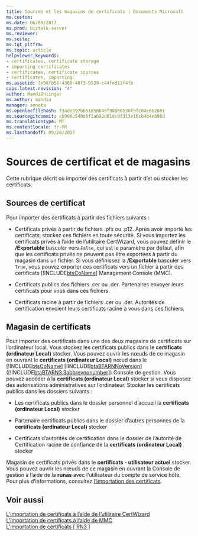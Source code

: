 ```yaml
---
title: Sources et les magasins de certificats | Documents Microsoft
ms.custom: 
ms.date: 06/08/2017
ms.prod: biztalk-server
ms.reviewer: 
ms.suite: 
ms.tgt_pltfrm: 
ms.topic: article
helpviewer_keywords:
- certificates, certificate storage
- importing certificates
- certificates, certificate sources
- certificates, importing
ms.assetid: 3e98fb56-4368-46f3-9329-c44fed11f4fb
caps.latest.revision: "4"
author: MandiOhlinger
ms.author: mandia
manager: anneta
ms.openlocfilehash: f3ade897bb51850b4ef9dd6b530f5fc04c6b2601
ms.sourcegitcommit: cb908c540d8f1a692d01dc8f313e16cb4b4e696d
ms.translationtype: MT
ms.contentlocale: fr-FR
ms.lasthandoff: 09/20/2017
---
```

# <a name="certificate-sources-and-stores"></a>Sources de certificat et de magasins
Cette rubrique décrit où importer des certificats à partir d’et où stocker les certificats.  
  
## <a name="certificate-sources"></a>Sources de certificat  
 Pour importer des certificats à partir des fichiers suivants :  
  
-   Certificats privés à partir de fichiers .pfx ou .p12. Après avoir importé les certificats, stockez ces fichiers en toute sécurité. Si vous importez les certificats privés à l’aide de l’utilitaire CertWizard, vous pouvez définir le **/Exportable** basculer vers `False`, qui est le paramètre par défaut, afin que les certificats privés ne peuvent pas être exportées à partir du magasin dans un fichier. Si vous définissez la **/Exportable** basculer vers `True`, vous pouvez exporter ces certificats vers un fichier à partir des certificats [!INCLUDE[btsCoName](../../includes/btsconame-md.md)] Management Console (MMC).  
  
-   Certificats publics des fichiers .cer ou .der. Partenaires envoyer leurs certificats pour vous dans ces fichiers.  
  
-   Certificats racine à partir de fichiers .cer ou .der. Autorités de certification envoient leurs certificats racine à vous dans ces fichiers.  
  
## <a name="certificate-storage"></a>Magasin de certificats  
 Pour importer des certificats dans une des deux magasins de certificats sur l’ordinateur local. Vous stockez les certificats publics dans le **certificats (ordinateur Local)** stocker. Vous pouvez ouvrir les nœuds de ce magasin en ouvrant le **certificats (ordinateur Local)** nœud dans le [!INCLUDE[btsCoName](../../includes/btsconame-md.md)] [!INCLUDE[btaBTARNNoVersion](../../includes/btabtarnnoversion-md.md)] ([!INCLUDE[btaBTARN3.3abbrevnonumber](../../includes/btabtarn3-3abbrevnonumber-md.md)]) Console de gestion. Vous pouvez accéder à la **certificats (ordinateur Local)** stocker si vous disposez des autorisations administratives sur l’ordinateur. Stocker les certificats publics dans les dossiers suivants :  
  
-   Les certificats publics dans le dossier personnel d’accueil la **certificats (ordinateur Local)** stocker  
  
-   Partenaire certificats publics dans le dossier d’autres personnes de la **certificats (ordinateur Local)** stocker  
  
-   Certificats d’autorités de certification dans le dossier de l’autorité de Certification racine de confiance de la **certificats (ordinateur Local)** stocker  
  
 Magasin de certificats privés dans le **certificats - utilisateur actuel** stocker. Vous pouvez ouvrir les nœuds de ce magasin en ouvrant la Console de gestion à l’aide de la **runas** avec l’utilisateur du compte de service hôte. Pour plus d’informations, consultez [l’importation des certificats](../../adapters-and-accelerators/accelerator-rosettanet/importing-certificates.md).  
  
## <a name="see-also"></a>Voir aussi  
 [L’importation de certificats à l’aide de l’utilitaire CertWizard](../../adapters-and-accelerators/accelerator-rosettanet/importing-certificates-using-the-certwizard-utility.md)   
 [L’importation de certificats à l’aide de MMC](../../adapters-and-accelerators/accelerator-rosettanet/importing-certificates-using-mmc.md)   
 [L’importation de certificats &#91; RN3 &#93;](../../adapters-and-accelerators/accelerator-rosettanet/certificate-sources-and-stores.md)